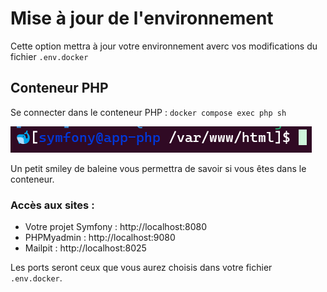 # Mise à jour de l'environnement

Cette option mettra à jour votre environnement averc vos modifications du fichier `.env.docker`

## Conteneur PHP

Se connecter dans le conteneur PHP :
`docker compose exec php sh`

![conteneur](images/conteneur-php.png)

Un petit smiley de baleine vous permettra de savoir si vous êtes dans le conteneur.

### Accès aux sites :

- Votre projet Symfony : http://localhost:8080
- PHPMyadmin : http://localhost:9080
- Mailpit : http://localhost:8025

Les ports seront ceux que vous aurez choisis dans votre fichier `.env.docker`.
